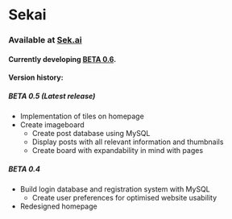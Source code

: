 # Sekai
### Available at [Sek.ai](https://sek.ai/)
#### Currently developing **[BETA 0.6](https://github.com/Sek-ai/Sek.ai/tree/dev-0.6)**.

#### Version history:
##### BETA 0.5 (Latest release)
- Implementation of tiles on homepage
- Create imageboard
  - Create post database using MySQL
  - Display posts with all relevant information and thumbnails
  - Create board with expandability in mind with pages

##### BETA 0.4
- Build login database and registration system with MySQL
  - Create user preferences for optimised website usability
- Redesigned homepage
